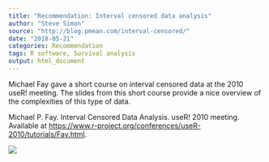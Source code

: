 ```yaml
---
title: "Recommendation: Interval censored data analysis"
author: "Steve Simon"
source: "http://blog.pmean.com/interval-censored/"
date: "2018-05-21"
categories: Recommendation
tags: R software, Survival analysis
output: html_document
---
```


Michael Fay gave a short course on interval censored data at the 2010
useR! meeting. The slides from this short course provide a nice overview
of the complexities of this type of data.

<!---More--->

Michael P. Fay. Interval Censored Data Analysis. useR! 2010 meeting.
Available at
<https://www.r-project.org/conferences/useR-2010/tutorials/Fay.html>.

![](http://www.pmean.com/images/images/18/interval-censored01.png)




